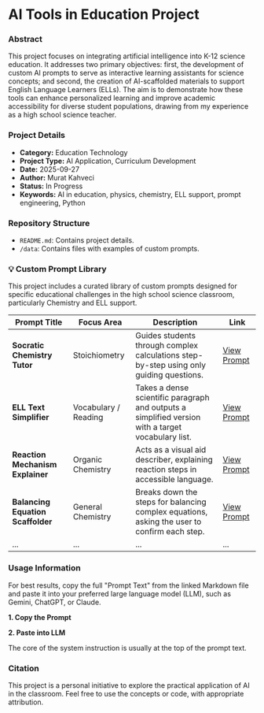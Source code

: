 # AI Tools in Education Project

### Abstract

This project focuses on integrating artificial intelligence into K-12 science education. It addresses two primary objectives: first, the development of custom AI prompts to serve as interactive learning assistants for science concepts; and second, the creation of AI-scaffolded materials to support English Language Learners (ELLs). The aim is to demonstrate how these tools can enhance personalized learning and improve academic accessibility for diverse student populations, drawing from my experience as a high school science teacher.

### Project Details

* **Category:** Education Technology
* **Project Type:** AI Application, Curriculum Development
* **Date:** 2025-09-27
* **Author:** Murat Kahveci
* **Status:** In Progress
* **Keywords:** AI in education, physics, chemistry, ELL support, prompt engineering, Python 

### Repository Structure

- `README.md`: Contains project details.
- `/data`: Contains files with examples of custom prompts.

### 💡 Custom Prompt Library

This project includes a curated library of custom prompts designed for specific educational challenges in the high school science classroom, particularly Chemistry and ELL support.

| **Prompt Title** | **Focus Area** | **Description** | **Link**                                                                        | 
 | ----- | ----- | ----- |---------------------------------------------------------------------------------|  
| **Socratic Chemistry Tutor** | Stoichiometry | Guides students through complex calculations step-by-step using only guiding questions. | [View Prompt](/ai-in-education/docs/socratic_chemistry_tutor)                   | 
| **ELL Text Simplifier** | Vocabulary / Reading | Takes a dense scientific paragraph and outputs a simplified version with a target vocabulary list. | [View Prompt](https://www.google.com/search?q=_prompts/ell_text_simplifier.md)  | 
| **Reaction Mechanism Explainer** | Organic Chemistry | Acts as a visual aid describer, explaining reaction steps in accessible language. | [View Prompt](https://www.google.com/search?q=_prompts/reaction_mechanism.md)   | 
| **Balancing Equation Scaffolder** | General Chemistry | Breaks down the steps for balancing complex equations, asking the user to confirm each step. | [View Prompt](https://www.google.com/search?q=_prompts/balancing_scaffolder.md) |  
| ... | ... | ... | ...                                                                             | 

### Usage Information

For best results, copy the full "Prompt Text" from the linked Markdown file and paste it into your preferred large language model (LLM), such as Gemini, ChatGPT, or Claude.

**1. Copy the Prompt**

**2. Paste into LLM**

The core of the system instruction is usually at the top of the prompt text.


### Citation

This project is a personal initiative to explore the practical application of AI in the classroom. Feel free to use the concepts or code, with appropriate attribution.

